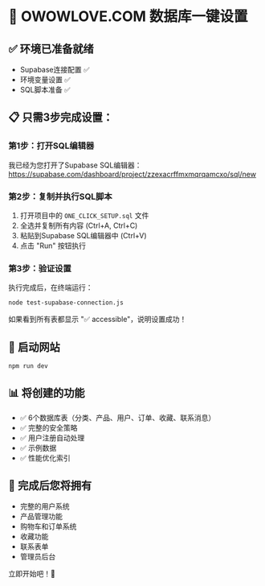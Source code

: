 # 🚀 OWOWLOVE.COM 数据库一键设置

## ✅ 环境已准备就绪
- Supabase连接配置 ✅
- 环境变量设置 ✅
- SQL脚本准备 ✅

## 📋 只需3步完成设置：

### 第1步：打开SQL编辑器
我已经为您打开了Supabase SQL编辑器：
https://supabase.com/dashboard/project/zzexacrffmxmqrqamcxo/sql/new

### 第2步：复制并执行SQL脚本
1. 打开项目中的 `ONE_CLICK_SETUP.sql` 文件
2. 全选并复制所有内容 (Ctrl+A, Ctrl+C)
3. 粘贴到Supabase SQL编辑器中 (Ctrl+V)
4. 点击 "Run" 按钮执行

### 第3步：验证设置
执行完成后，在终端运行：
```bash
node test-supabase-connection.js
```

如果看到所有表都显示 "✅ accessible"，说明设置成功！

## 🚀 启动网站
```bash
npm run dev
```

## 📊 将创建的功能
- ✅ 6个数据库表（分类、产品、用户、订单、收藏、联系消息）
- ✅ 完整的安全策略
- ✅ 用户注册自动处理
- ✅ 示例数据
- ✅ 性能优化索引

## 🎯 完成后您将拥有
- 完整的用户系统
- 产品管理功能
- 购物车和订单系统
- 收藏功能
- 联系表单
- 管理员后台

立即开始吧！🎉
